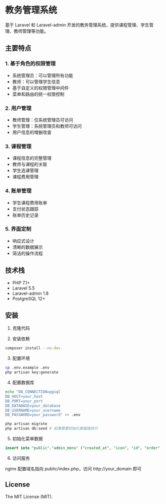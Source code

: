 # 教务管理系统

基于 Laravel 和 Laravel-admin 开发的教务管理系统，提供课程管理、学生管理、教师管理等功能。

## 主要特点

### 1. 基于角色的权限管理
- 系统管理员：可以管理所有功能
- 教师：可以管理学生信息
- 基于自定义的权限管理中间件
- 菜单和路由的统一权限控制

### 2. 用户管理
- 教师管理：仅系统管理员可访问
- 学生管理：系统管理员和教师可访问
- 用户信息的增删改查

### 3. 课程管理
- 课程信息的完整管理
- 教师与课程的关联
- 学生选课管理
- 课程费用管理

### 4. 账单管理
- 学生课程费用账单
- 支付状态跟踪
- 账单历史记录

### 5. 界面定制
- 响应式设计
- 清晰的数据展示
- 简洁的操作流程

## 技术栈

- PHP 7.1+
- Laravel 5.5
- Laravel-admin 1.8
- PostgreSQL 12+

## 安装

1. 克隆代码

2. 安装依赖
```bash
composer install --no-dev
```

3. 配置环境
```bash
cp .env.example .env
php artisan key:generate
```

4. 配置数据库
```bash
echo "DB_CONNECTION=pgsql
DB_HOST=your_host
DB_PORT=your_port
DB_DATABASE=your_database
DB_USERNAME=your_username
DB_PASSWORD=your_password" >> .env

php artisan migrate
php artisan db:seed # 如果需要初始化数据就执行
```

5. 初始化菜单数据
```sql
insert into "public"."admin_menu" ("created_at", "icon", "id", "order", "parent_id", "permission", "title", "updated_at", "uri") values ('2025-01-11 16:31:34', 'fa-book', 1, 0, 0, 'admin', '教师管理', '2025-01-11 23:00:32', NULL), ('2025-01-11 16:32:04', 'fa-bars', 2, 0, 1, 'admin', '教师列表', '2025-01-11 23:00:51', 'teachers'), ('2025-01-11 16:32:14', 'fa-users', 3, 0, 0, 'admin,teacher', '学生管理', '2025-01-11 23:03:03', NULL), ('2025-01-11 16:32:21', 'fa-bars', 4, 0, 3, 'admin,teacher', '学生列表', '2025-01-11 16:32:21', 'students')
```

6. 访问服务

nginx 配置域名指向 public/index.php，访问 http://your_domain 即可

## License

The MIT License (MIT).
